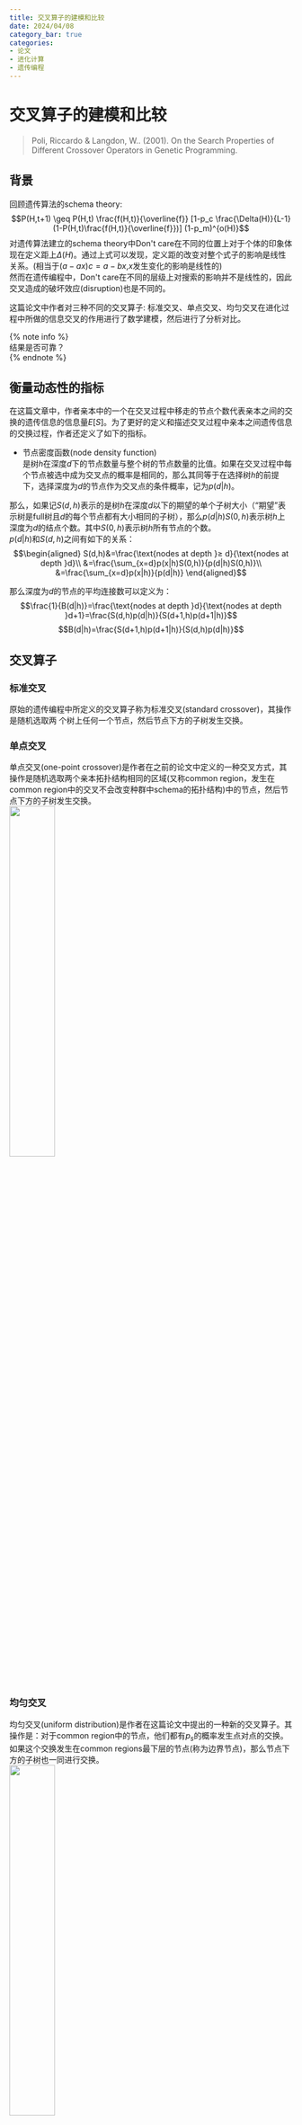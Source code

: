 ```yaml
---
title: 交叉算子的建模和比较
date: 2024/04/08
category_bar: true
categories: 
- 论文
- 进化计算
- 遗传编程
---
```


# 交叉算子的建模和比较

> Poli, Riccardo & Langdon, W.. (2001). On the Search Properties of Different Crossover Operators in Genetic Programming.   


## 背景
回顾遗传算法的schema theory:  
$$P(H,t+1) \geq P(H,t) \frac{f(H,t)}{\overline{f}} [1-p_c \frac{\Delta(H)}{L-1}(1-P(H,t)\frac{f(H,t)}{\overline{f}})] (1-p_m)^{o(H)}$$
对遗传算法建立的schema theory中Don't care在不同的位置上对于个体的印象体现在定义距上$Δ(H)$。通过上式可以发现，定义距的改变对整个式子的影响是线性关系。(相当于$(a-ax)c=a-bx$,$x$发生变化的影响是线性的)  
然而在遗传编程中，Don't care在不同的层级上对搜索的影响并不是线性的，因此交叉造成的破坏效应(disruption)也是不同的。  

这篇论文中作者对三种不同的交叉算子: 标准交叉、单点交叉、均匀交叉在进化过程中所做的信息交叉的作用进行了数学建模，然后进行了分析对比。  

{% note info %}  
结果是否可靠？  
{% endnote %}  

## 衡量动态性的指标
在这篇文章中，作者亲本中的一个在交叉过程中移走的节点个数代表亲本之间的交换的遗传信息的信息量$E[S]$。为了更好的定义和描述交叉过程中亲本之间遗传信息的交换过程，作者还定义了如下的指标。  

- 节点密度函数(node density function)   
是树$h$在深度$d$下的节点数量与整个树的节点数量的比值。如果在交叉过程中每个节点被选中成为交叉点的概率是相同的，那么其同等于在选择树$h$的前提下，选择深度为$d$的节点作为交叉点的条件概率，记为$p(d|h)$。  

那么，如果记$S(d,h)$表示的是树$h$在深度$d$以下的期望的单个子树大小（“期望”表示树是full树且$d$的每个节点都有大小相同的子树），那么$p(d|h)S(0,h)$表示树$h$上深度为$d$的结点个数。其中$S(0,h)$表示树$h$所有节点的个数。  
$p(d|h)$和$S(d,h)$之间有如下的关系：  
$$\begin{aligned}
    S(d,h)&=\frac{\text{nodes at depth }≥ d}{\text{nodes at depth }d}\\
    &=\frac{\sum_{x=d}p(x|h)S(0,h)}{p(d|h)S(0,h)}\\
    &=\frac{\sum_{x=d}p(x|h)}{p(d|h)}
\end{aligned}$$

那么深度为$d$的节点的平均连接数可以定义为：  
$$\frac{1}{B(d|h)}=\frac{\text{nodes at depth }d}{\text{nodes at depth }d+1}=\frac{S(d,h)p(d|h)}{S(d+1,h)p(d+1|h)}$$
$$B(d|h)=\frac{S(d+1,h)p(d+1|h)}{S(d,h)p(d|h)}$$

## 交叉算子
### 标准交叉
原始的遗传编程中所定义的交叉算子称为标准交叉(standard crossover)，其操作是随机选取两
个树上任何一个节点，然后节点下方的子树发生交换。  

### 单点交叉
单点交叉(one-point crossover)是作者在之前的论文中定义的一种交叉方式，其操作是随机选取两个亲本拓扑结构相同的区域(又称common region，发生在common region中的交叉不会改变种群中schema的拓扑结构)中的节点，然后节点下方的子树发生交换。  
<img src=https://cdn.jsdelivr.net/gh/l61012345/Pic/img/20240408114702.png width=40%>   

### 均匀交叉
均匀交叉(uniform distribution)是作者在这篇论文中提出的一种新的交叉算子。其操作是：对于common region中的节点，他们都有$p_s$的概率发生点对点的交换。如果这个交换发生在common regions最下层的节点(称为边界节点)，那么节点下方的子树也一同进行交换。  
<img src=https://cdn.jsdelivr.net/gh/l61012345/Pic/img/20240408114736.png width=40%>   

## 对交叉算子的动态性建模
如果设计交叉发生树$h_1$的深度$d_1$和树$h_2$的深度$d_2$下，那么整个种群中所有被交换的节点的数量可以用如下的式子表示：  
$$E[S_r]=∑_{d_1,d_2}∑_{h_1,h_2}p(h_1)p(h_2)p(d_1,d_2|h_1,h_2)S(d_1,h_1)\tag{2}$$
式(2)的前半部分表示的是选择$h_1,h_2$后选择$d_1,d_2$的全概率。$S(d_1,h_1)$表示的是$h_1$的深度$d_1$上的一个子树被交换给了$h_2$的节点数量，这也是$h_2$得到的节点的数量。  

### 标准交叉
对于标准交叉，种群中两个亲本的交叉点的选择是完全独立的，因此有：  
$$p(d_1,d_2|h_1,h_2)=p(d_1|h_1)p(d_2|h_2)\tag{3}$$

那么信息交换的部分可以表示为:  
$$\begin{aligned}
    E[S_{std}]&=∑_{d_1,d_2}∑_{h_1,h_2}p(h_1)p(h_2)p(d_1|h_1)p(d_2|h_2)S(d_1,h_1)\\
    &=∑_{h_1}∑_{d_1}p(h_1)p(d_1|h_1)∑_{h_2}p(h_2)∑_{d_2}p(d_2|h_2)S(d_1,h_1)\\ 
\end{aligned} \tag{4}$$
由于$∑_{h_2}p(h_2)∑_{d_2}p(d_2|h_2)=1$，即选择种群中另一个个体的某个深度下的节点作为交叉节点的概率，所有的概率之和应当为1，那么有：  
$$ E[S_{std}]=∑_{h_1}p(h_1)∑_{d_1}p(d_1|h_1)S(d_1,h_1) \tag{5}$$

### 单点交叉
对单点交叉而言，两个亲本的交叉点选择到的深度应当是相同的，也就是说当$d_1≠d_2$时，$p(d_1,d_2|h_1,h_2)=0$，那么有：  
$$∑_{d_2}p(d_1,d_2|h_1,h_2)=∑_{d_1}p(d_1,d_1|h_1,h_2)=∑_{d_1}p(d_1|h_1,h_2) \tag{6}$$

$$\begin{aligned}
E[S_{1pt}]&=∑_{d_1,d_2}∑_{h_1,h_2}p(h_1)p(h_2)p(d_1,d_2|h_1,h_2)S(d_1,h_1)\\
&=∑_{h_1}p(h_1)∑_{d_1}S(d_1,h_1)∑_{h_2}p(h_2)p(d_1|h_1,h_2) 
\end{aligned} \tag{7}$$

式$(7)$当中的$∑_{h_2}p(h_2)p(d_1|h_1,h_2)$可以看做是对$h_1$而言，在其他任意一个树上选择交叉点在$d_1$上后，$h_1$的$d_1$上选择交叉点的概率。模仿贝叶斯公式，可以将上述式子定义为：  
$$p_{1pt}(d_1|h_1)=∑_{h_2}p(h_2)p(d_1|h_1,h_2)=p(d_1 | \text{other trees in gen }t)p(d_1|h_1)=p_{1pt}(d_1|h_1,t) \tag{8}$$
根据式子(8)的理解，$p_{1pt}$中“选择另一个树中$d_1$上的节点”的概率与进化代数$t$应当是有关的。  

### 均匀交叉
均匀交叉是一种点对点的交叉，因此交换的节点数量应该为可以交换的节点数量与每个节点交换的概率的乘积。可以交换的节点的数量需要分两种情况讨论：第一种情况是发生交换的节点在common region的内部；第二种情况是发生交换的节点在common region的边界上，此时需要将这个节点以下的子树也进行交换。如果设$N_i(d_1|h_1,h_2)$表示深度为$d_1$上的，非边界的节点，$N_b(d_1|h_1,h_2)$表示深度为$d_1$的边界节点。那么有：   
$$E[S_{uni}]=p_s ∑_{h_1,h_2}p(h_1)p(h_2)∑_{d_1}[N_i(d_1|h_1,h_2)+N_b(d_1|h_1,h_2)S(d_1,h_1)] \tag{9}$$
$h_1$的$d_1$层的所有的节点数量应当是上一层(如果交叉还可以发生在$d_1$，那证明上一层是没有边界节点的)的所有的节点数量与每个节点拥有的连接的数量的乘积：  
$$\text{\# nodes in } d=B(d_1-1|h_1)N_i(d_1-1|h_1,h_2)\tag{10}$$
那么有：  
$$N_b(d_1|h_1,h_2)=B(d_1-1|h_1)N_i(d_1-1|h_1,h_2)-N_i(d_1|h_1,h_2) \tag{11}$$

将(11)带入(9)，得到：  
$$\begin{aligned}
    E[S_{uni}]=&p_s ∑_{h_1,h_2}p(h_1)p(h_2)∑_{d_1}[N_i(d_1|h_1,h_2)+N_b(d_1|h_1,h_2)S(d_1,h_1)]\\
    =&p_s ∑_{h_1,h_2}p(h_1)p(h_2)∑_{d_1}[N_i(d_1|h_1,h_2)\\
    &+[B(d_1-1|h_1)N_i(d_1-1|h_1,h_2)-N_i(d_1|h_1,h_2)]S(d_1,h_1)]\\
    =&p_s∑_{h_1,h_2}p(h_1)p(h_2)[S(0,h_1)\\
    &+∑_{d_1=1}N_i(d_1|h_1,h_2)(1-S(d_1,h_1))+B(d_1-1|h_1)N_i(d_1-1|h_1,h_2)S(d_1,h_1)]\\
    =&p_s∑_{h_1,h_2}p(h_1)p(h_2)[S(0,h_1)+∑_{d_1=1}N_i(d_1|h_1,h_2)(1-S(d_1,h_1)+B(d_1|h_1)S(d_1+1,h_1)]
 \end{aligned} \tag{12} $$

并且，当树是full，且所有的子树大小都相同的前提下存在如下关系：  
$$S(d_1,h_1)=1+B(d_1|h_1)S(d_1+1,h_1)$$
那么(12)可以简化为：  
$$E[S_{uni}]=p_s ∑_{h_1,h_2}p(h_1)p(h_2)S(0,h_1)=p_sE(S(h_1)) \tag{13}$$
其中$E(S(h_1))$表示$h_1$在full，每一层级子树大小相同下的节点的数量。  

<img src=https://cdn.jsdelivr.net/gh/l61012345/Pic/img/20240408162530.png width=40%>  

## 交叉算子的分析和比较
### 标准交叉和单点交叉
来看进化过程中标准交叉和单点交叉的公式：  
$$ E[S_{std}]=∑_{h_1}p(h_1)∑_{d_1}p(d_1|h_1)S(d_1,h_1) \tag{5}$$
$$\begin{aligned}
E[S_{1pt}]&=∑_{h_1}p(h_1)∑_{d_1}S(d_1,h_1)∑_{h_2}p(h_2)p(d_1|h_1,h_2) \\
&=∑_{h_1}p(h_1)∑_{d_1}S(d_1,h_1)p_{1pt}(d_1|h_1,t)
\end{aligned} \tag{7}$$

两者的差异在于$p(d_1|h_1)$和$p_{1pt}(d_1|h_1,t)$：前者不会随着进化的代数发生变化，后者因为和种群有关因此会随着进化的代数发生变化。  
在进化的初期，如果种群中的diversity比较大，也就是说common region的区域比较小的话。对于较大的$d_1$来说，有$p(d_1|h_1)>>p_{1pt}(d_1|h_1,t)$，也就是说，此时**标准交叉更倾向于对树更靠近低端的部分进行交叉**，这种操作对拓宽搜索并没有帮助；对较小的$d_1$来说，$p_{1pt}(d_1|h_1,t)>>p(d_1|h_1)$，也就是说，**在进化的初期单点交叉比标准交叉更容易发生在靠近树顶的位置**，更有助于在进化初期拓宽搜索。  
<img src=https://cdn.jsdelivr.net/gh/l61012345/Pic/img/20240408172055.png width=70%>  

从上面的分析可以看出，**单点交叉是通过common regions限制可以进行交叉的节点从而在进化的初期增大上层节点被选择的概率**。  
现在来讨论进化初期节点交换的充分程度，作者假设了最大的信息交换发生在树的顶端（这个假设是错误的），此时除了根节点之外的所有的节点都交换到了另一个亲本，有$E(S)$最大。虽然两种交叉都有可能发生类似的情况，但是由于单点交叉限制在了common region内，单点交叉进行这种最大情况的可能性要远远高于标准交叉，也就是说，单点交叉的全局性要优于标准交叉。  

在进化的后期，由于种群多样性的减小，种群中个体的拓扑结构逐渐趋同，那么common region的面积会增大，当种群中所有个体的拓扑结构都相同时，单点交叉和标准交叉完全相同：  
$$\lim_{t→∞}p_{1pt}(d_1|h,t)=p(d_1|h_1)$$
也就是说，**随着进化的进行，单点交叉的全局性会逐渐减小，最终趋同于标准交叉**。  
